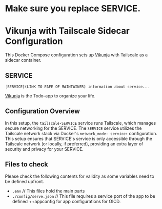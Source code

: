 # Make sure you replace SERVICE.

# Vikunja with Tailscale Sidecar Configuration

This Docker Compose configuration sets up [Vikunja](https://github.com/go-vikunja/vikunja) with Tailscale as a sidecar container. 


## SERVICE

`[SERVICE](LINK TO PAFE OF MAINTAINER) information about service...`

[Vikunja](https://github.com/go-vikunja/vikunja) is the Todo-app to organize your life.


## Configuration Overview

In this setup, the `tailscale-SERVICE` service runs Tailscale, which manages secure networking for the SERVICE. The `SERVICE` service utilizes the Tailscale network stack via Docker's `network_mode: service:` configuration. This setup ensures that SERVICE's service is only accessible through the Tailscale network (or locally, if preferred), providing an extra layer of security and privacy for your SERVICE.

## Files to check

Please check the following contents for validity as some variables need to be defined upfront.

- `.env` // This files hold the main parts
- `./config/serve.json` // This file requires a service port of the app to be defined
++appconfig for app configurations for OICD.
